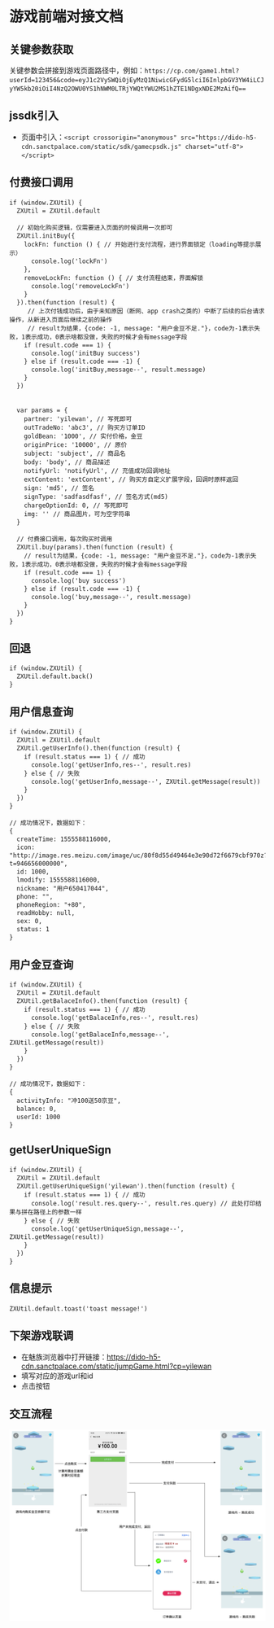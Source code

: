 # 游戏前端对接文档

## 关键参数获取

关键参数会拼接到游戏页面路径中，例如：`https://cp.com/game1.html?userId=123456&code=eyJ1c2VySWQiOjEyMzQ1NiwicGFydG5lciI6InlpbGV3YW4iLCJyYW5kb20iOiI4NzQ2OWU0YS1hNWM0LTRjYWQtYWU2MS1hZTE1NDgxNDE2MzAifQ==`

## jssdk引入

* 页面中引入：`<script crossorigin="anonymous" src="https://dido-h5-cdn.sanctpalace.com/static/sdk/gamecpsdk.js" charset="utf-8"></script>`

## 付费接口调用

```
if (window.ZXUtil) {
  ZXUtil = ZXUtil.default

  // 初始化购买逻辑，仅需要进入页面的时候调用一次即可
  ZXUtil.initBuy({
    lockFn: function () { // 开始进行支付流程，进行界面锁定（loading等提示展示）
      console.log('lockFn')
    },
    removeLockFn: function () { // 支付流程结束，界面解锁
      console.log('removeLockFn')
    }
  }).then(function (result) {
     // 上次付钱成功后，由于未知原因（断网、app crash之类的）中断了后续的后台请求操作，从新进入页面后继续之前的操作
     // result为结果，{code: -1, message: "用户金豆不足."}，code为-1表示失败，1表示成功，0表示啥都没做，失败的时候才会有message字段
    if (result.code === 1) {
      console.log('initBuy success')
    } else if (result.code === -1) {
      console.log('initBuy,message--', result.message)
    }
  })


  var params = {
    partner: 'yilewan', // 写死即可
    outTradeNo: 'abc3', // 购买方订单ID
    goldBean: '1000', // 实付价格，金豆
    originPrice: '10000', // 原价
    subject: 'subject', // 商品名
    body: 'body', // 商品描述
    notifyUrl: 'notifyUrl', // 充值成功回调地址
    extContent: 'extContent', // 购买方自定义扩展字段，回调时原样返回
    sign: 'md5', // 签名
    signType: 'sadfasdfasf', // 签名方式(md5)
    chargeOptionId: 0, // 写死即可
    img: '' // 商品图片，可为空字符串
  }

  // 付费接口调用，每次购买时调用
  ZXUtil.buy(params).then(function (result) {
    // result为结果，{code: -1, message: "用户金豆不足."}，code为-1表示失败，1表示成功，0表示啥都没做，失败的时候才会有message字段
    if (result.code === 1) {
      console.log('buy success')
    } else if (result.code === -1) {
      console.log('buy,message--', result.message)
    }
  })
}
```
## 回退
```
if (window.ZXUtil) {
  ZXUtil.default.back()
}
```

## 用户信息查询

```
if (window.ZXUtil) {
  ZXUtil = ZXUtil.default
  ZXUtil.getUserInfo().then(function (result) {
    if (result.status === 1) { // 成功
      console.log('getUserInfo,res--', result.res)
    } else { // 失败
      console.log('getUserInfo,message--', ZXUtil.getMessage(result))
    }
  })
}

// 成功情况下，数据如下：
{
  createTime: 1555588116000,
  icon: "http://image.res.meizu.com/image/uc/80f8d55d49464e3e90d72f6679cbf970z?t=946656000000",
  id: 1000,
  lmodify: 1555588116000,
  nickname: "用户650417044",
  phone: "",
  phoneRegion: "+80",
  readHobby: null,
  sex: 0,
  status: 1
}
```

## 用户金豆查询

```
if (window.ZXUtil) {
  ZXUtil = ZXUtil.default
  ZXUtil.getBalaceInfo().then(function (result) {
    if (result.status === 1) { // 成功
      console.log('getBalaceInfo,res--', result.res)
    } else { // 失败
      console.log('getBalaceInfo,message--', ZXUtil.getMessage(result))
    }
  })
}

// 成功情况下，数据如下：
{
  activityInfo: "冲100送50京豆",
  balance: 0,
  userId: 1000
}
```

## getUserUniqueSign

```
if (window.ZXUtil) {
  ZXUtil = ZXUtil.default
  ZXUtil.getUserUniqueSign('yilewan').then(function (result) {
    if (result.status === 1) { // 成功
      console.log('result.res.query--', result.res.query) // 此处打印结果与拼在路径上的参数一样
    } else { // 失败
      console.log('getUserUniqueSign,message--', ZXUtil.getMessage(result))
    }
  })
}
```

## 信息提示

```
ZXUtil.default.toast('toast message!')
```

## 下架游戏联调

* 在魅族浏览器中打开链接：https://dido-h5-cdn.sanctpalace.com/static/jumpGame.html?cp=yilewan
* 填写对应的游戏url和id
* 点击按钮

## 交互流程

![交互流程](images/yilewan.png)
